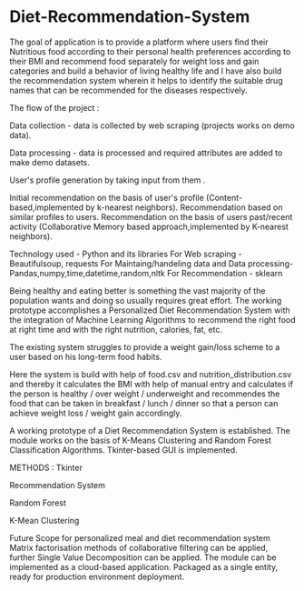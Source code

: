 # Diet-Recommendation-System

The goal of application is to provide a platform where users find their Nutritious food according to their personal health preferences according to their BMI and recommend food separately for weight loss and gain categories and build a behavior of living healthy life and I have also build the recommendation system wherein it helps to identify the suitable drug names that can be recommended for the diseases respectively.

The flow of the project :

Data collection - data is collected by web scraping (projects works on demo data).

Data processing - data is processed and required attributes are added to make demo datasets.

User's profile generation by taking input from them .

Initial recommendation on the basis of user's profile (Content-based,implemented by k-nearest neighbors).
Recommendation based on similar profiles to users.
Recommendation on the basis of users past/recent activity (Collaborative Memory based approach,implemented by K-nearest neighbors).

Technology used -
Python and its libraries
For Web scraping - Beautifulsoup, requests
For Maintaing/handeling data and Data processing- Pandas,numpy,time,datetime,random,nltk
For Recommendation - sklearn

Being healthy and eating better is something the vast majority of the population wants and doing so usually requires great effort. The working prototype accomplishes a Personalized Diet Recommendation System with the integration of Machine Learning Algorithms to recommend the right food at right time and with the right nutrition, calories, fat, etc.

The existing system struggles to provide a weight gain/loss scheme to a user based on his long-term food habits.

Here the system is build with help of food.csv and nutrition_distribution.csv and thereby it calculates the BMI with help of manual entry and calculates if the person is healthy / over weight / underweight and recommendes the food that can be taken in breakfast / lunch / dinner so that a person can achieve weight loss / weight gain accordingly.

A working prototype of a Diet Recommendation System is established. The module works on the basis of K-Means Clustering and Random Forest Classification Algorithms. Tkinter-based GUI is implemented.

METHODS : Tkinter

Recommendation System

Random Forest

K-Mean Clustering

Future Scope for personalized meal and diet recommendation system
Matrix factorisation methods of collaborative filtering can be applied, further Single Value Decomposition can be applied. The module can be implemented as a cloud-based application. Packaged as a single entity, ready for production environment deployment.
